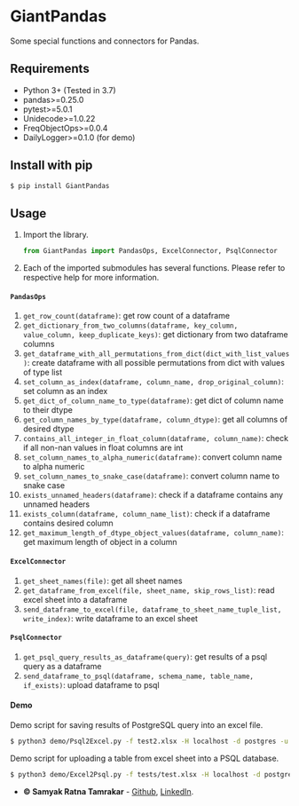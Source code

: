 # GiantPandas
Some special functions and connectors for Pandas.

## Requirements

* Python 3+ (Tested in 3.7)
* pandas>=0.25.0
* pytest>=5.0.1
* Unidecode>=1.0.22
* FreqObjectOps>=0.0.4
* DailyLogger>=0.1.0 (for demo)


## Install with pip
```bash
$ pip install GiantPandas
```

## Usage
1. Import the library.
    ```python
    from GiantPandas import PandasOps, ExcelConnector, PsqlConnector
    ```
1. Each of the imported submodules has several functions. Please refer to respective help for more information.

#### ```PandasOps```

1. ```get_row_count(dataframe)```: get row count of a dataframe
1. ```get_dictionary_from_two_columns(dataframe, key_column, value_column, keep_duplicate_keys)```: get dictionary from two dataframe columns
1. ```get_dataframe_with_all_permutations_from_dict(dict_with_list_values)```: create dataframe with all possible permutations from dict with values of type list
1. ```set_column_as_index(dataframe, column_name, drop_original_column)```: set column as an index
1. ```get_dict_of_column_name_to_type(dataframe)```: get dict of column name to their dtype
1. ```get_column_names_by_type(dataframe, column_dtype)```: get all columns of desired dtype
1. ```contains_all_integer_in_float_column(dataframe, column_name)```: check if all non-nan values in float columns are int
1. ```set_column_names_to_alpha_numeric(dataframe)```: convert column name to alpha numeric
1. ```set_column_names_to_snake_case(dataframe)```: convert column name to snake case
1. ```exists_unnamed_headers(dataframe)```: check if a dataframe contains any unnamed headers
1. ```exists_column(dataframe, column_name_list)```: check if a dataframe contains desired column
1. ```get_maximum_length_of_dtype_object_values(dataframe, column_name)```: get maximum length of object in a column

#### ```ExcelConnector```
1. 	```get_sheet_names(file)```: get all sheet names
1. 	```get_dataframe_from_excel(file, sheet_name, skip_rows_list)```: read excel sheet into a dataframe
1. 	```send_dataframe_to_excel(file, dataframe_to_sheet_name_tuple_list, write_index)```: write dataframe to an excel sheet

#### ```PsqlConnector```
1. ```get_psql_query_results_as_dataframe(query)```: get results of a psql query as a dataframe
1. ```send_dataframe_to_psql(dataframe, schema_name, table_name, if_exists)```: upload dataframe to psql


#### Demo

Demo script for saving results of PostgreSQL query into an excel file.
```bash
$ python3 demo/Psql2Excel.py -f test2.xlsx -H localhost -d postgres -u postgres -t test_table -sn Sheet1
```

Demo script for uploading a table from excel sheet into a PSQL database.
```bash
$ python3 demo/Excel2Psql.py -f tests/test.xlsx -H localhost -d postgres -u postgres -t test_table
```
* **&copy; Samyak Ratna Tamrakar** - [Github](https://github.com/srtamrakar), [LinkedIn](https://www.linkedin.com/in/srtamrakar/).